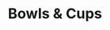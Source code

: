 ---
label: 
title: "Bowls & Cups"
order: 640
layout: table-of-contents
presentation: grid
outputs: [ html ]
---